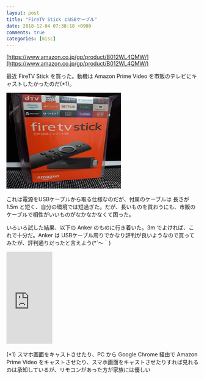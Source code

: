 ```yaml
---
layout: post
title: "FireTV Stick とUSBケーブル"
date: 2018-12-04 07:38:18 +0900
comments: true
categories: [misc]
---
```


[https://www.amazon.co.jp/gp/product/B012WL4QMW/](https://www.amazon.co.jp/gp/product/B012WL4QMW/)

最近 FireTV Stick を買った。動機は Amazon Prime Video を市販のテレビにキャストしたかったのだ(\*1)。

<img src="/images/fire_tv_stick.jpg" width="300" height="250"/>

これは電源をUSBケーブルから取る仕様なのだが、付属のケーブルは 長さが1.5m と短く、自分の環境では短過ぎた。だが、長いものを買おうにも、市販のケーブルで相性がいいものがなかなかなくて困った。

いろいろ試した結果、以下の Anker のものに行き着いた。3m でよければ、これで十分だ。Anker は USBケーブル周りでかなり評判が良いようなので買ってみたが、評判通りだったと言えよう(*´～｀)

<iframe style="width:120px;height:240px;" marginwidth="0" marginheight="0" scrolling="no" frameborder="0" src="https://rcm-fe.amazon-adsystem.com/e/cm?ref=tf_til&t=mumumuorg-22&m=amazon&o=9&p=8&l=as1&IS1=1&detail=1&asins=B012WL4QMW&linkId=6a4a609eaed4b502ad5a2dbfce47ee59&bc1=FFFFFF&lt1=_top&fc1=333333&lc1=0066C0&bg1=FFFFFF&f=ifr">
</iframe>

(\*1) スマホ画面をキャストさせたり、PC から Google Chrome 経由で Amazon Prime Video をキャストさせたり、スマホ画面をキャストさせたりすれば見れるのは承知しているが、リモコンがあった方が家族には優しい
